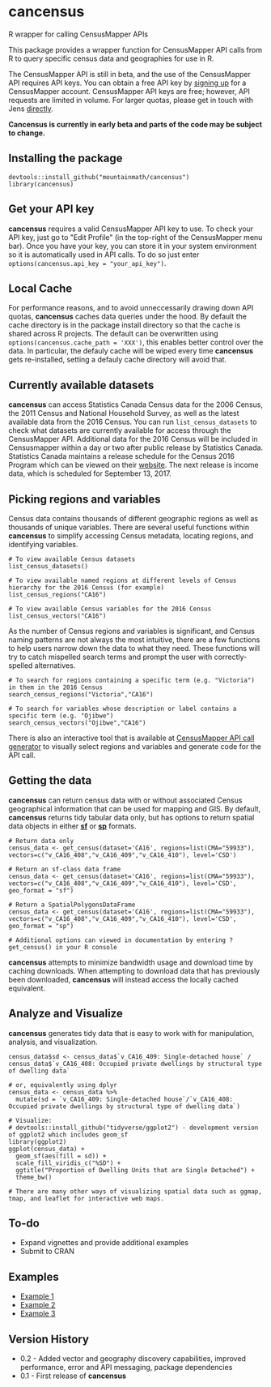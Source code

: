 # cancensus
R wrapper for calling CensusMapper APIs

This package provides a wrapper function for CensusMapper API calls from R to query specific census data and geographies for use in R.

The CensusMapper API is still in beta, and the use of the CensusMapper API requires API keys. You can obtain a free API key by [signing up](https://censusmapper.ca/users/sign_up) for a CensusMapper account. CensusMapper API keys are free; however, API requests are limited in volume. For larger quotas, please get in touch with Jens [directly](mailto:jens@censusmapper.ca).  

**Cancensus is currently in early beta and parts of the code may be subject to change.** 

## Installing the package

```
devtools::install_github("mountainmath/cancensus")
library(cancensus)
```

## Get your API key

**cancensus** requires a valid CensusMapper API key to use. To check your API key, just go to "Edit Profile" (in the top-right of the CensusMapper menu bar). Once you have your key, you can store it in your system environment so it is automatically used in API calls. To do so just enter `options(cancensus.api_key = "your_api_key")`.

## Local Cache

For performance reasons, and to avoid unneccessarily drawing down API quotas, **cancensus** caches data queries under the hood. By default the cache directory is in the package install directory so that the cache is shared across R projects. The default can be overwritten using `options(cancensus.cache_path = 'XXX')`, this enables better control over the data. In particular, the defauly cache will be wiped every time **cancensus** gets re-installed, setting a defauly cache directory will avoid that.

## Currently available datasets

**cancensus** can access Statistics Canada Census data for the 2006 Census, the 2011 Census and National Household Survey, as well as the latest available data from the 2016 Census. You can run `list_census_datasets` to check what datasets are currently available for access through the CensusMapper API. Additional data for the 2016 Census will be included in Censusmapper within a day or two after public release by Statistics Canada. Statistics Canada maintains a release schedule for the Census 2016 Program which can be viewed on their [website](http://www12.statcan.gc.ca/census-recensement/2016/ref/release-dates-diffusion-eng.cfm). The next release is income data, which is scheduled for September 13, 2017. 

## Picking regions and variables

Census data contains thousands of different geographic regions as well as thousands of unique variables. There are several useful functions within **cancensus** to simplify accessing Census metadata, locating regions, and identifying variables.

```
# To view available Census datasets
list_census_datasets()

# To view available named regions at different levels of Census hierarchy for the 2016 Census (for example)
list_census_regions("CA16")

# To view available Census variables for the 2016 Census
list_census_vectors("CA16")
```

As the number of Census regions and variables is significant, and Census naming patterns are not always the most intuitive, there are a few functions to help users narrow down the data to what they need. These functions will try to catch mispelled search terms and prompt the user with correctly-spelled alternatives.

```
# To search for regions containing a specific term (e.g. "Victoria") in them in the 2016 Census
search_census_regions("Victoria","CA16")

# To search for variables whose description or label contains a specific term (e.g. "Ojibwe")
search_census_vectors("Ojibwe","CA16")
```

There is also an interactive tool that is available at [CensusMapper API call generator](https://censusmapper.ca/api) to visually select regions and variables and generate code for the API call.

## Getting the data

**cancensus** can return census data with or without associated Census geographical information that can be used for mapping and GIS. By default, **cancensus** returns tidy tabular data only, but has options to return spatial data objects in either [**sf**](https://github.com/r-spatial/sf) or [**sp**](https://cran.r-project.org/web/packages/sp/sp.pdf) formats. 
```
# Return data only
census_data <- get_census(dataset='CA16', regions=list(CMA="59933"), vectors=c("v_CA16_408","v_CA16_409","v_CA16_410"), level='CSD')

# Return an sf-class data frame
census_data <- get_census(dataset='CA16', regions=list(CMA="59933"), vectors=c("v_CA16_408","v_CA16_409","v_CA16_410"), level='CSD', geo_format = "sf")

# Return a SpatialPolygonsDataFrame
census_data <- get_census(dataset='CA16', regions=list(CMA="59933"), vectors=c("v_CA16_408","v_CA16_409","v_CA16_410"), level='CSD', geo_format = "sp")

# Additional options can viewed in documentation by entering ?get_census() in your R console
```
**cancensus** attempts to minimize bandwidth usage and download time by caching downloads. When attempting to download data that has previously been downloaded,  **cancensus** will instead access the locally cached equivalent. 

## Analyze and Visualize

**cancensus** generates tidy data that is easy to work with for manipulation, analysis, and visualization. 

```
census_data$sd <- census_data$`v_CA16_409: Single-detached house` / census_data$`v_CA16_408: Occupied private dwellings by structural type of dwelling data` 

# or, equivalently using dplyr
census_data <- census_data %>% 
  mutate(sd = `v_CA16_409: Single-detached house`/`v_CA16_408: Occupied private dwellings by structural type of dwelling data`)

# Visualize:
# devtools::install_github("tidyverse/ggplot2") - development version of ggplot2 which includes geom_sf
library(ggplot2)
ggplot(census_data) +
  geom_sf(aes(fill = sd)) +
  scale_fill_viridis_c("%SD") +
  ggtitle("Proportion of Dwelling Units that are Single Detached") +
  theme_bw()
  
# There are many other ways of visualizing spatial data such as ggmap, tmap, and leaflet for interactive web maps. 
```
## To-do

* Expand vignettes and provide additional examples
* Submit to CRAN

## Examples

* [Example 1](http://htmlpreview.github.io/?https://raw.githubusercontent.com/mountainMath/cancensus/master/vignettes/cancensus-demo.nb.html)
* [Example 2](http://htmlpreview.github.io/?https://github.com/mountainMath/cancensus/blob/master/vignettes/Working-with-cancensus.html)
* [Example 3](http://htmlpreview.github.io/?https://github.com/mountainMath/cancensus/blob/master/vignettes/dot_density_example.nb.html)

## Version History

* 0.2 - Added vector and geography discovery capabilities, improved performance, error and API messaging, package dependencies
* 0.1 - First release of **cancensus** 
